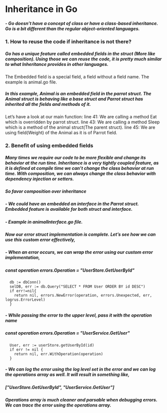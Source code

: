 # Inheritance in Go
##### - Go doesn’t have a concept of class or have a class-based inheritance. Go is a bit different than the regular object-oriented languages.
### 1. How to reuse the code if inheritance is not there?
##### Go has a unique feature called embedded fields in the struct (More like composition). Using those we can reuse the code, it is pretty much similar to what Inheritance provides in other languages.
The Embedded field is a special field, a field without a field name. The example is animal.go file.
##### In this example, Animal is an embedded field in the parrot struct. The Animal struct is behaving like a base struct and Parrot struct has inherited all the fields and methods of it.
Let’s have a look at our main function:
line 41: We are calling a method Eat which is overridden by parrot struct.
line 43: We are calling a method Sleep which is a method of the animal struct(The parent struct).
line 45: We are using field(Weight) of the Animal as it is of Parrot field.
### 2. Benefit of using embedded fields
##### Many times we require our code to be more flexible and change its behavior at the run time. Inheritance is a very tightly coupled feature, as it is defined at compile time we can’t change the class behavior at run time. With composition, we can always change the class behavior with dependency injection or setters.
##### So favor composition over inheritance
##### - We could have an embedded an interface in the Parrot struct. Embedded feature is available for both struct and interface.
##### - Example in animalInterface.go file.
##### Now our error struct implementation is complete. Let’s see how we can use this custom error effectively,
##### - When an error occurs, we can wrap the error using our custom error implementation,
##### const operation errors.Operation = "UserStore.GetUserById"
      db := dbConn()
      selDB, err := db.Query("SELECT * FROM User ORDER BY id DESC")
      if err!=nil{
        return nil, errors.NewError(operation, errors.Unexpected, err, logrus.ErrorLevel)
      }
##### - While passing the error to the upper level, pass it with the operation name
##### const operation errors.Operation = "UserService.GetUser"
      User, err := userStore.getUserById(id)
      if err != nil {
        return nil, err.WithOperation(operation)
      }
##### - We can log the error using the log level set in the error and we can log the operations array as well. It will result in something like,
##### ["UserStore.GetUserById", "UserService.GetUser"]
##### Operations array is much cleaner and parsable when debugging errors. We can trace the error using the operations array.
